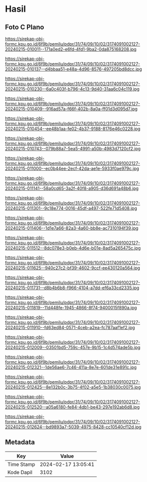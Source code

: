 # Hasil

## Foto C Plano

https://sirekap-obj-formc.kpu.go.id/6f9b/pemilu/pdpr/31/74/09/10/02/3174091002127-20240215-010011--171a0ed2-e6fd-4fd1-9ba2-0da875168208.jpg

https://sirekap-obj-formc.kpu.go.id/6f9b/pemilu/pdpr/31/74/09/10/02/3174091002127-20240215-010137--d4bbaa51-e48a-4d96-8576-497205bd8dcc.jpg

https://sirekap-obj-formc.kpu.go.id/6f9b/pemilu/pdpr/31/74/09/10/02/3174091002127-20240215-010230--6a0c403f-b796-4c13-9d40-31aa6c04c119.jpg

https://sirekap-obj-formc.kpu.go.id/6f9b/pemilu/pdpr/31/74/09/10/02/3174091002127-20240215-010409--916ad57a-f66f-402b-8a0a-ff01d3d095d7.jpg

https://sirekap-obj-formc.kpu.go.id/6f9b/pemilu/pdpr/31/74/09/10/02/3174091002127-20240215-010454--ee48b1aa-fe02-4b37-9188-8176e46c0228.jpg

https://sirekap-obj-formc.kpu.go.id/6f9b/pemilu/pdpr/31/74/09/10/02/3174091002127-20240215-010743--079b88a7-5ea5-4991-a50b-4983d7120cf2.jpg

https://sirekap-obj-formc.kpu.go.id/6f9b/pemilu/pdpr/31/74/09/10/02/3174091002127-20240215-011000--ec0b44ee-2ecf-42da-ae1e-5933f0ae979c.jpg

https://sirekap-obj-formc.kpu.go.id/6f9b/pemilu/pdpr/31/74/09/10/02/3174091002127-20240215-011141--58a0cd65-3a2f-40f8-a905-d36d691a48b6.jpg

https://sirekap-obj-formc.kpu.go.id/6f9b/pemilu/pdpr/31/74/09/10/02/3174091002127-20240215-011301--9c18e774-0016-45df-a497-522fe71d5408.jpg

https://sirekap-obj-formc.kpu.go.id/6f9b/pemilu/pdpr/31/74/09/10/02/3174091002127-20240215-011406--1d1e7a66-82a3-4a60-bb8e-ac7310194f39.jpg

https://sirekap-obj-formc.kpu.go.id/6f9b/pemilu/pdpr/31/74/09/10/02/3174091002127-20240215-011512--8dc078e3-b0eb-4d6e-b01e-8ad5a265475c.jpg

https://sirekap-obj-formc.kpu.go.id/6f9b/pemilu/pdpr/31/74/09/10/02/3174091002127-20240215-011625--940c27c2-bf39-4602-9ccf-ee430120a564.jpg

https://sirekap-obj-formc.kpu.go.id/6f9b/pemilu/pdpr/31/74/09/10/02/3174091002127-20240215-011731--d8b4b6b8-f966-4104-a7dd-ef6a33cd2335.jpg

https://sirekap-obj-formc.kpu.go.id/6f9b/pemilu/pdpr/31/74/09/10/02/3174091002127-20240215-011819--11d448fe-1945-4866-8f74-9400015f890a.jpg

https://sirekap-obj-formc.kpu.go.id/6f9b/pemilu/pdpr/31/74/09/10/02/3174091002127-20240215-011910--fd63ed84-0571-4ceb-a2ea-fc787aaf1ef2.jpg

https://sirekap-obj-formc.kpu.go.id/6f9b/pemilu/pdpr/31/74/09/10/02/3174091002127-20240215-012009--03501bd5-759c-457e-9b15-1c4d574ade5b.jpg

https://sirekap-obj-formc.kpu.go.id/6f9b/pemilu/pdpr/31/74/09/10/02/3174091002127-20240215-012321--1de56ae6-7c46-411a-8e7e-601de31e891c.jpg

https://sirekap-obj-formc.kpu.go.id/6f9b/pemilu/pdpr/31/74/09/10/02/3174091002127-20240215-012425--8e132b0c-3b75-4f02-a5e5-1b38030c0075.jpg

https://sirekap-obj-formc.kpu.go.id/6f9b/pemilu/pdpr/31/74/09/10/02/3174091002127-20240215-012520--a05a6180-fe84-4db1-be43-297e192ab6d8.jpg

https://sirekap-obj-formc.kpu.go.id/6f9b/pemilu/pdpr/31/74/09/10/02/3174091002127-20240215-012624--bd9893a7-5039-4975-8428-cc10540cf12d.jpg


## Metadata

| Key        | Value               |
| ---------- | ------------------- |
| Time Stamp | 2024-02-17 13:05:41 |
| Kode Dapil | 3102                |



